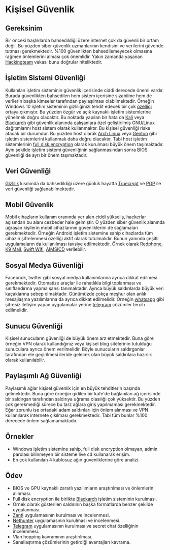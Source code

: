 # Kişisel Güvenlik

## Gereksinim

Bir önceki başlıklarda bahsedildiği üzere internet çok da güvenli bir ortam değil. Bu yüzden siber güvenlik uzmanlarının kendisini ve verilerini güvende tutması gerekmektedir. %100 güvenlikten bahsedilemeyecek olmasına rağmen önlemlerini alması çok önemlidir. Yakın zamanda yaşanan [Hackingteam][1] vakası bunu doğrular niteliktedir.

## İşletim Sistemi Güvenliği

Kullanılan işletim sisteminin güvenlik içerisinde ciddi derecede önemi vardır. Burada güvenlikten bahsedilen hem sistem içerisine sızabilme hem de verilerin başka kimseler tarafından paylaşılması olabilmektedir. Örneğin Windows 10 işletim sisteminin gizliliğinizi tehdit edecek bir çok [özelliği][2] ortaya çıkmıştır. Bu yüzden özgür ve açık kaynaklı işletim sistemlerine yönelmek doğru olacaktır. Bu noktada yapılan bir hata da [Kali][3] veya [Blackarch][4] gibi güvenlik alanında çalışanlara özel geliştirilmiş GNU/Linux dağıtımlarını host sistem olarak kullanmaktır. Bu kişisel güvenliği riske atacak bir durumdur. Bu yüzden host olarak [Arch Linux][5] veya [Gentoo][6] gibi işletim sistemlerini kullanmak daha doğru olacaktır. Tabi host işletim sistemlerinin [full disk encryption][7] olarak kurulması büyük önem taşımaktadır. Aynı şekilde işletim sistemi güvenliğinin sağlanmasından sonra BIOS güvenliği de ayrı bir önem taşımaktadır.

## Veri Güvenliği

[Gizlilik][18] kısmında da bahsedildiği üzere günlük hayatta [Truecrypt][8] ve [PGP][9] ile veri güvenliği sağlanabilmektedir.

## Mobil Güvenlik

Mobil cihazların kullanım oranında yer alan ciddi yükseliş, hackerlar açısından bu alanı cezbeder hale gelmiştir. O yüzden siber güvenlik alanında uğraşan kişilerin mobil cihazlarının güvenliklerini de sağlamaları gerekmektedir. Örneğin Android işletim sistemine sahip cihazlarda tüm cihazın şifrelenmesi özelliği aktif olarak tutulmalıdır. Bunun yanında çeşitli uygulamaların da kullanılması tavsiye edilmektedir. Örnek olarak [Redphone][10], [K9 Mail][11], [Swift Wifi][12], [AIMSICD][13] verilebilir.

## Sosyal Medya Güvenliği

Facebook, twitter gibi sosyal medya kullanımlarına ayrıca dikkat edilmesi gerekmektedir. Otomatize araçlar ile rahatlıkla bilgi toplanması ve sınıflandırma yapma şansı tanımaktadır. Ayrıca büyük saldırılarda büyük veri kaçaklarına sebep olmaktadır. 
Günümüzde çokça meşhur olan anlık mesajlaşma yazılımlarına da ayrıca dikkat edilmelidir. Örneğin [whatsapp][16] gibi şifresiz iletişim yapan uygulamalar yerine [telegram][17] çözümler tercih edilmelidir.

## Sunucu Güvenliği

Kişisel sunucuların güvenliği de büyük önem arz etmektedir. Buna göre örneğin VPN olarak kullandığınız veya kişisel blog sitelerinin tutulduğu sunuculara ayrıca önem verilmelidir. Böyle sunucuların saldırganlar tarafından ele geçirilmesi ileride gelecek olan büyük saldırılara hazırlık olarak kullanılabilir.

## Paylaşımlı Ağ Güvenliği

Paylaşımlı ağlar kişisel güvenlik için en büyük tehditlerin başında gelmektedir. Buna göre örneğin gidilen bir kafe'de bağlanılan ağ içerisinde bir saldırgan tarafından saldırıya uğrama olasılığı çok yüksektir. Bu yüzden çok gerekmediği sürece bu tarz ağlara giriş yapılmaması gerekmektedir. Eğer zorunlu ise ortadaki adam saldırıları için önlem alınması ve VPN kullanılarak internete çıkılması gerekmektedir. Tabi tüm bunlar %100 derecede önlem sağlamamaktadır.

## Örnekler

- Windows işletim sistemine sahip, full disk encryption olmayan, admin parolası bilinmeyen bir sisteme live cd kullanarak erişim.
- En çok kullanılan 4 kablosuz ağın güvenliklerine göre analizi.

## Ödev

- BIOS ve GPU kaynaklı zararlı yazılımların araştırılması ve önlemlerin alınması.
- Full disk encryption ile birlikte [Blackarch][4] işletim sisteminin kurulması.
- Örnek olarak gösterilen saldırının başka formatlarda benzer şekilde uygulanması.
- [Zanti][14] uygulamasının kurulması ve incelenmesi.
- [Nethunter][15] uygulamasının kurulması ve incelenmesi.
- [Telegram][17] uygulamasının kurulması ve secret chat özelliğinin incelenmesi.
- Vlan hopping kavramının araştırılması.
- Sanallaştırma çözümlerinin getirdiği avantajları kavrama.

[1]: https://wikileaks.org/hackingteam/emails/
[2]: https://bgr.com/2015/07/31/windows-10-upgrade-spying-how-to-opt-out/
[3]: https://www.kali.org/
[4]: http://blackarch.org/
[5]: https://www.archlinux.org/
[6]: https://www.gentoo.org/
[7]: https://en.wikipedia.org/wiki/Linux_Unified_Key_Setup
[8]: http://truecrypt.sourceforge.net/
[9]: https://en.wikipedia.org/wiki/Pretty_Good_Privacy
[10]: https://play.google.com/store/apps/details?id=org.thoughtcrime.redphone&hl=tr
[11]: https://play.google.com/store/apps/details?id=com.fsck.k9&hl=tr
[12]: https://play.google.com/store/apps/details?id=mobi.wifi.toolbox&hl=tr
[13]: https://secupwn.github.io/Android-IMSI-Catcher-Detector/
[14]: https://www.zimperium.com/zanti-mobile-penetration-testing
[15]: https://www.kali.org/kali-linux-nethunter/
[16]: https://www.whatsapp.com/?l=tr
[17]: https://telegram.org/
[18]: 04-gizlilik.md
